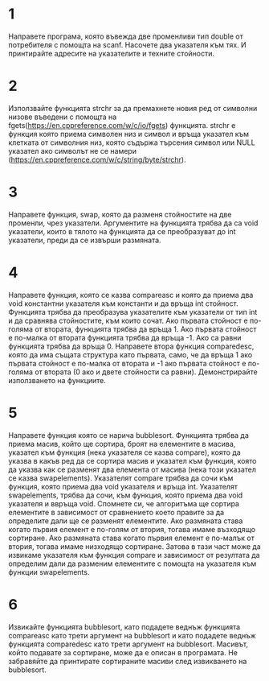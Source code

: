 # 1
Направете програма, която въвежда две променливи тип double от потребителя с помощта на scanf. Насочете два указателя към тях. И принтирайте адресите на указателите и техните стойности.
# 2 
Използвайте функцията strchr за да премахнете новия ред от символни низове въведени с помощта на fgets(https://en.cppreference.com/w/c/io/fgets) функцията. strchr е функция която приема символен низ и символ и връща указател към клетката от символния низ, която съдържа търсения символ или NULL указател ако символът не се намери (https://en.cppreference.com/w/c/string/byte/strchr). 
# 3
Направете функция, swap, която да разменя стойностите на две променли, чрез указатели. Аргументите на функцията трябва да са void указатели, които в тялото на функцията да се преобразуват до int указатели, преди да се извърши размяната.
# 4
Направете функция, която се казва compareasc и която да приема два void константни указателя към константи и да връща int стойност. Функцията трябва да преобразува указателите към указатели от тип int и да сравнява стойностите, към които сочат. Ако първата стойност е по-голяма от втората, функцията трябва да връща 1. Ако първата стойност е по-малка от втората функцията трябва да връща -1. Ако са равни функцията трябва да връща 0. Направете втора функция comparedesc, която да има същата структура като първата, само, че да връща 1 ако първата стойност е по-малка от втората и -1 ако първата стойност е по-голяма от втората (0 ако и двете стойности са равни). Демонстрирайте използването на функциите.
# 5
Направете функция която се нарича bubblesort. Функцията трябва да приема масив, който ще сортира, броят на елементите в масива, указател към функция (нека указателя се казва compare), която да указва в какъв ред да се сортира масив и указател към функция, която да указва как се разменят два елемента от масива (нека този указател се казва swapelements). Указателят compare трябва да сочи към функция, която приема два void указателя и връща int. Указателят swapelements, трябва да сочи, към функция, която приема два void указателя и ввръща void. Спомнете си, че алгоритъма ще сортира елементите в зависимост от сравнението което правите за да определите дали ще се разменят елементите. Ако размяната става когато първия елемент е по-голям от втория, тогава имаме възходящо сортиране. Ако размяната става когато първия елемент е по-малък от втория, тогава имаме низходящо сортиране. Затова в тази част може да извикаме указателя към функция compare и зависимост от резултата да определим дали да разменим елементите с помощта на указателя към функции swapelements.
# 6
Извикайте функцията bubblesort, като подадете веднъж функцията compareasc като трети аргумент на bubblesort и като подадете веднъж функцията comparedesc като трети аргумент на bubblesort. Масивът, който подавате за сортиране, може да е описан в програмата. Не забравяйте да принтирате сортираните масиви след извикването на bubblesort.